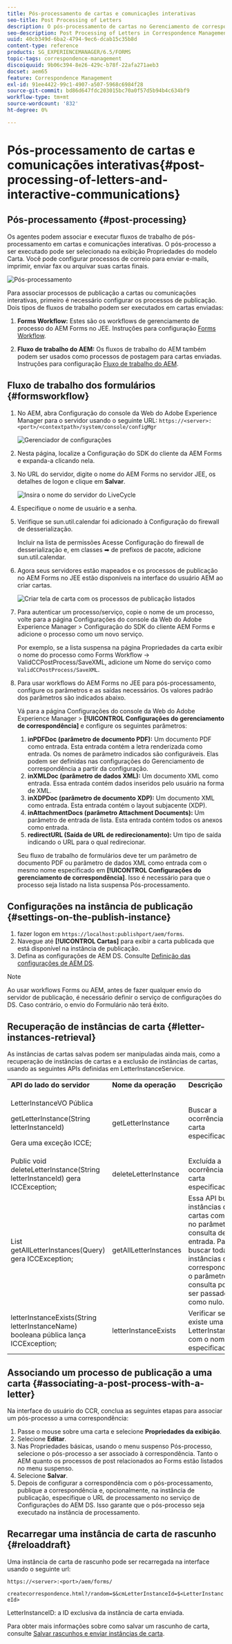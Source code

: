```yaml
---
title: Pós-processamento de cartas e comunicações interativas
seo-title: Post Processing of Letters
description: O pós-processamento de cartas no Gerenciamento de correspondência permite criar processos de postagem de AEM e Forms, como impressão e email, e integrá-los às suas cartas.
seo-description: Post Processing of Letters in Correspondence Management lets you create AEM and Forms post processes, such as print and email, and integrate them with your letters.
uuid: 40cb349d-6ba2-4794-9ec6-dcab15c35b8d
content-type: reference
products: SG_EXPERIENCEMANAGER/6.5/FORMS
topic-tags: correspondence-management
discoiquuid: 9b06c394-8e26-429c-b78f-22afa271aeb3
docset: aem65
feature: Correspondence Management
exl-id: 91ee4422-99c1-4907-a507-5968c6984f28
source-git-commit: bd86d647fdc203015bc70a0f57d5b94b4c634bf9
workflow-type: tm+mt
source-wordcount: '832'
ht-degree: 0%

---
```


# Pós-processamento de cartas e comunicações interativas{#post-processing-of-letters-and-interactive-communications}

## Pós-processamento {#post-processing}

Os agentes podem associar e executar fluxos de trabalho de pós-processamento em cartas e comunicações interativas. O pós-processo a ser executado pode ser selecionado na exibição Propriedades do modelo Carta. Você pode configurar processos de correio para enviar e-mails, imprimir, enviar fax ou arquivar suas cartas finais.

![Pós-processamento](assets/ppoverview.png)

Para associar processos de publicação a cartas ou comunicações interativas, primeiro é necessário configurar os processos de publicação. Dois tipos de fluxos de trabalho podem ser executados em cartas enviadas:

1. **Forms Workflow:** Estes são os workflows de gerenciamento de processo do AEM Forms no JEE. Instruções para configuração [Forms Workflow](#formsworkflow).

1. **Fluxo de trabalho do AEM:** Os fluxos de trabalho do AEM também podem ser usados como processos de postagem para cartas enviadas. Instruções para configuração [Fluxo de trabalho do AEM](../../forms/using/aem-forms-workflow.md).

## Fluxo de trabalho dos formulários {#formsworkflow}

1. No AEM, abra Configuração do console da Web do Adobe Experience Manager para o servidor usando o seguinte URL: `https://<server>:<port>/<contextpath>/system/console/configMgr`

   ![Gerenciador de configurações](assets/2configmanager-1.png)

1. Nesta página, localize a Configuração do SDK do cliente da AEM Forms e expanda-a clicando nela.
1. No URL do servidor, digite o nome do AEM Forms no servidor JEE, os detalhes de logon e clique em **Salvar**.

   ![Insira o nome do servidor do LiveCycle](assets/1cofigmanager.png)

1. Especifique o nome de usuário e a senha.
1. Verifique se sun.util.calendar foi adicionado à Configuração do firewall de desserialização.

   Incluir na lista de permissões Acesse Configuração do firewall de desserialização e, em classes ➡ de prefixos de pacote, adicione sun.util.calendar.

1. Agora seus servidores estão mapeados e os processos de publicação no AEM Forms no JEE estão disponíveis na interface do usuário AEM ao criar cartas.

   ![Criar tela de carta com os processos de publicação listados](assets/0configmanager.png)

1. Para autenticar um processo/serviço, copie o nome de um processo, volte para a página Configurações do console da Web do Adobe Experience Manager > Configuração do SDK do cliente AEM Forms e adicione o processo como um novo serviço.

   Por exemplo, se a lista suspensa na página Propriedades da carta exibir o nome do processo como Forms Workflow -> ValidCCPostProcess/SaveXML, adicione um Nome do serviço como `ValidCCPostProcess/SaveXML`.

1. Para usar workflows do AEM Forms no JEE para pós-processamento, configure os parâmetros e as saídas necessários. Os valores padrão dos parâmetros são indicados abaixo.

   Vá para a página Configurações do console da Web do Adobe Experience Manager > **[!UICONTROL Configurações do gerenciamento de correspondência]** e configure os seguintes parâmetros:

   1. **inPDFDoc (parâmetro de documento PDF):** Um documento PDF como entrada. Esta entrada contém a letra renderizada como entrada. Os nomes de parâmetro indicados são configuráveis. Elas podem ser definidas nas configurações do Gerenciamento de correspondência a partir da configuração.
   1. **inXMLDoc (parâmetro de dados XML):** Um documento XML como entrada. Essa entrada contém dados inseridos pelo usuário na forma de XML.
   1. **inXDPDoc (parâmetro de documento XDP):** Um documento XML como entrada. Esta entrada contém o layout subjacente (XDP).
   1. **inAttachmentDocs (parâmetro Attachment Documents):** Um parâmetro de entrada de lista. Esta entrada contém todos os anexos como entrada.
   1. **redirectURL (Saída de URL de redirecionamento):** Um tipo de saída indicando o URL para o qual redirecionar.

   Seu fluxo de trabalho de formulários deve ter um parâmetro de documento PDF ou parâmetro de dados XML como entrada com o mesmo nome especificado em **[!UICONTROL Configurações do gerenciamento de correspondência]**. Isso é necessário para que o processo seja listado na lista suspensa Pós-processamento.

## Configurações na instância de publicação {#settings-on-the-publish-instance}

1. fazer logon em `https://localhost:publishport/aem/forms`.
1. Navegue até **[!UICONTROL Cartas]** para exibir a carta publicada que está disponível na instância de publicação.
1. Defina as configurações de AEM DS. Consulte [Definição das configurações de AEM DS](../../forms/using/configuring-the-processing-server-url-.md).

>[!NOTE]
>
>Ao usar workflows Forms ou AEM, antes de fazer qualquer envio do servidor de publicação, é necessário definir o serviço de configurações do DS. Caso contrário, o envio do Formulário não terá êxito.

## Recuperação de instâncias de carta {#letter-instances-retrieval}

As instâncias de cartas salvas podem ser manipuladas ainda mais, como a recuperação de instâncias de cartas e a exclusão de instâncias de cartas, usando as seguintes APIs definidas em LetterInstanceService.

<table>
 <tbody>
  <tr>
   <td><strong>API do lado do servidor</strong></td>
   <td><strong>Nome da operação</strong></td>
   <td><strong>Descrição</strong></td>
  </tr>
  <tr>
   <td><p>LetterInstanceVO Pública</p> <p>getLetterInstance(String letterInstanceId)</p> <p>Gera uma exceção ICCE; </p> </td>
   <td>getLetterInstance</td>
   <td>Buscar a ocorrência de carta especificada </td>
  </tr>
  <tr>
   <td>Public void deleteLetterInstance(String letterInstanceId) gera ICCException; </td>
   <td>deleteLetterInstance </td>
   <td>Excluída a ocorrência de carta especificada </td>
  </tr>
  <tr>
   <td>List getAllLetterInstances(Query) gera ICCException; </td>
   <td>getAllLetterInstances </td>
   <td>Essa API busca instâncias de cartas com base no parâmetro de consulta de entrada. Para buscar todas as instâncias de correspondência, o parâmetro de consulta pode ser passado como nulo.<br /> </td>
  </tr>
  <tr>
   <td>letterInstanceExists(String letterInstanceName) booleana pública lança ICCException; </td>
   <td>letterInstanceExists </td>
   <td>Verificar se existe uma LetterInstance com o nome especificado </td>
  </tr>
 </tbody>
</table>

## Associando um processo de publicação a uma carta {#associating-a-post-process-with-a-letter}

Na interface do usuário do CCR, conclua as seguintes etapas para associar um pós-processo a uma correspondência:

1. Passe o mouse sobre uma carta e selecione **Propriedades da exibição**.
1. Selecione **Editar**.
1. Nas Propriedades básicas, usando o menu suspenso Pós-processo, selecione o pós-processo a ser associado à correspondência. Tanto o AEM quanto os processos de post relacionados ao Forms estão listados no menu suspenso.
1. Selecione **Salvar**.
1. Depois de configurar a correspondência com o pós-processamento, publique a correspondência e, opcionalmente, na instância de publicação, especifique o URL de processamento no serviço de Configurações do AEM DS. Isso garante que o pós-processo seja executado na instância de processamento.

## Recarregar uma instância de carta de rascunho  {#reloaddraft}

Uma instância de carta de rascunho pode ser recarregada na interface usando o seguinte url:

`https://<server>:<port>/aem/forms/`

`createcorrespondence.html?/random=$&cmLetterInstanceId=$<LetterInstanceId>`

LetterInstanceID: a ID exclusiva da instância de carta enviada.

Para obter mais informações sobre como salvar um rascunho de carta, consulte [Salvar rascunhos e enviar instâncias de carta](../../forms/using/create-correspondence.md#savingdrafts).
